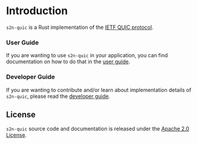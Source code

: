 # Introduction

`s2n-quic` is a Rust implementation of the [IETF QUIC protocol](https://quicwg.org/).

### User Guide

If you are wanting to use `s2n-quic` in your application, you can find documentation on how to do that in the [user guide](user-guide.md).

### Developer Guide

If you are wanting to contribute and/or learn about implementation details of `s2n-quic`, please read the [developer guide](dev-guide.md).

## License

`s2n-quic` source code and documentation is released under the [Apache 2.0 License](https://aws.amazon.com/apache-2-0).
